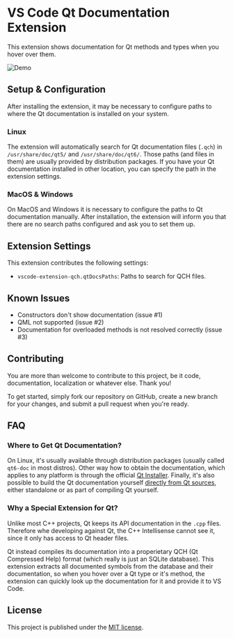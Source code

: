 # VS Code Qt Documentation Extension

This extension shows documentation for Qt methods and types when you hover over
them.

![Demo](docs/demo.gif)

## Setup & Configuration

After installing the extension, it may be necessary to configure paths to
where the Qt documentation is installed on your system.

### Linux

The extension will automatically search for Qt documentation files (`.qch`)
in `/usr/share/doc/qt5/` and `/usr/share/doc/qt6/`. Those paths (and files in
them) are usually provided by distribution packages. If you have your Qt
documentation installed in other location, you can specify the path in the
extension settings.

### MacOS & Windows

On MacOS and Windows it is necessary to configure the paths to Qt documentation
manually. After installation, the extension will inform you that there are no
search paths configured and ask you to set them up.

## Extension Settings

This extension contributes the following settings:

* `vscode-extension-qch.qtDocsPaths`: Paths to search for QCH files.

## Known Issues

* Constructors don't show documentation (issue #1)
* QML not supported (issue #2)
* Documentation for overloaded methods is not resolved correctly (issue #3)

## Contributing

You are more than welcome to contribute to this project, be it code,
documentation, localization or whatever else. Thank you!

To get started, simply fork our repository on GitHub, create a new branch
for your changes, and submit a pull request when you're ready.

## FAQ

### Where to Get Qt Documentation?

On Linux, it's usually available through distribution packages (usually called
`qt6-doc` in most distros). Other way how to obtain the documentation, which
applies to any platform is through the official
[Qt Installer](https://www.qt.io/download-qt-installer-oss). Finally, it's
also possible to build the Qt documentation yourself
[directly from Qt sources](https://wiki.qt.io/Building_Qt_Documentation),
either standalone or as part of compiling Qt yourself.

### Why a Special Extension for Qt?

Unlike most C++ projects, Qt keeps its API documentation in the `.cpp` files.
Therefore whe developing against Qt, the C++ Intellisense cannot see it, since
it only has access to Qt header files.

Qt instead compiles its documentation into a properietary QCH (Qt Compressed
Help) format (which really is just an SQLite database). This extension extracts
all documented symbols from the database and their documentation, so when you
hover over a Qt type or it's method, the extension can quickly look up the
documentation for it and provide it to VS Code.

## License

This project is published under the [MIT license](LICENSES/MIT.txt).